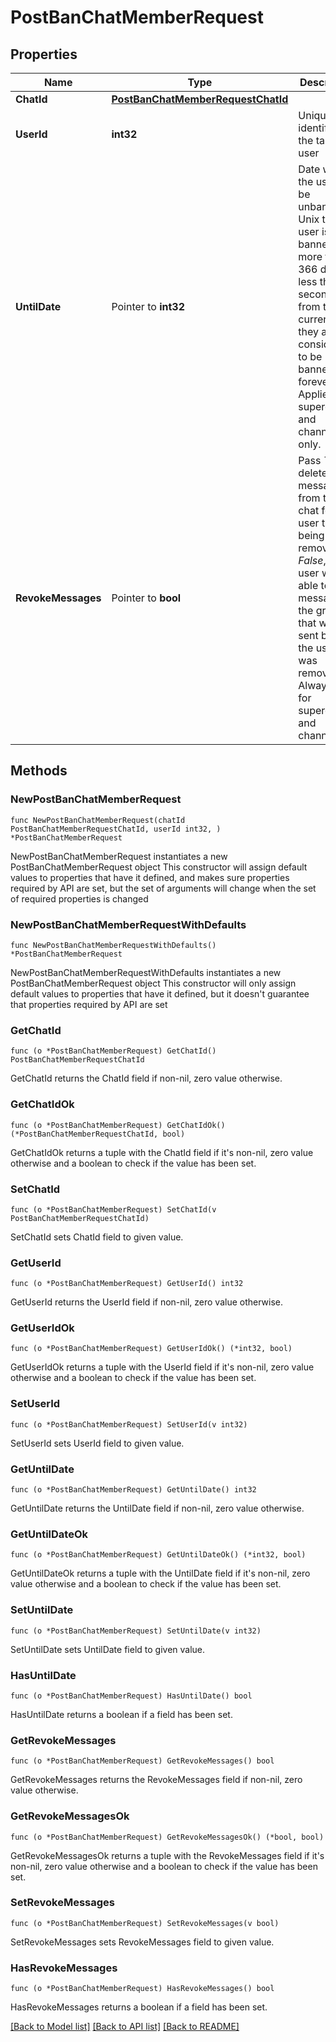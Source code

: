 # PostBanChatMemberRequest

## Properties

Name | Type | Description | Notes
------------ | ------------- | ------------- | -------------
**ChatId** | [**PostBanChatMemberRequestChatId**](PostBanChatMemberRequestChatId.md) |  | 
**UserId** | **int32** | Unique identifier of the target user | 
**UntilDate** | Pointer to **int32** | Date when the user will be unbanned; Unix time. If user is banned for more than 366 days or less than 30 seconds from the current time they are considered to be banned forever. Applied for supergroups and channels only. | [optional] 
**RevokeMessages** | Pointer to **bool** | Pass *True* to delete all messages from the chat for the user that is being removed. If *False*, the user will be able to see messages in the group that were sent before the user was removed. Always *True* for supergroups and channels. | [optional] 

## Methods

### NewPostBanChatMemberRequest

`func NewPostBanChatMemberRequest(chatId PostBanChatMemberRequestChatId, userId int32, ) *PostBanChatMemberRequest`

NewPostBanChatMemberRequest instantiates a new PostBanChatMemberRequest object
This constructor will assign default values to properties that have it defined,
and makes sure properties required by API are set, but the set of arguments
will change when the set of required properties is changed

### NewPostBanChatMemberRequestWithDefaults

`func NewPostBanChatMemberRequestWithDefaults() *PostBanChatMemberRequest`

NewPostBanChatMemberRequestWithDefaults instantiates a new PostBanChatMemberRequest object
This constructor will only assign default values to properties that have it defined,
but it doesn't guarantee that properties required by API are set

### GetChatId

`func (o *PostBanChatMemberRequest) GetChatId() PostBanChatMemberRequestChatId`

GetChatId returns the ChatId field if non-nil, zero value otherwise.

### GetChatIdOk

`func (o *PostBanChatMemberRequest) GetChatIdOk() (*PostBanChatMemberRequestChatId, bool)`

GetChatIdOk returns a tuple with the ChatId field if it's non-nil, zero value otherwise
and a boolean to check if the value has been set.

### SetChatId

`func (o *PostBanChatMemberRequest) SetChatId(v PostBanChatMemberRequestChatId)`

SetChatId sets ChatId field to given value.


### GetUserId

`func (o *PostBanChatMemberRequest) GetUserId() int32`

GetUserId returns the UserId field if non-nil, zero value otherwise.

### GetUserIdOk

`func (o *PostBanChatMemberRequest) GetUserIdOk() (*int32, bool)`

GetUserIdOk returns a tuple with the UserId field if it's non-nil, zero value otherwise
and a boolean to check if the value has been set.

### SetUserId

`func (o *PostBanChatMemberRequest) SetUserId(v int32)`

SetUserId sets UserId field to given value.


### GetUntilDate

`func (o *PostBanChatMemberRequest) GetUntilDate() int32`

GetUntilDate returns the UntilDate field if non-nil, zero value otherwise.

### GetUntilDateOk

`func (o *PostBanChatMemberRequest) GetUntilDateOk() (*int32, bool)`

GetUntilDateOk returns a tuple with the UntilDate field if it's non-nil, zero value otherwise
and a boolean to check if the value has been set.

### SetUntilDate

`func (o *PostBanChatMemberRequest) SetUntilDate(v int32)`

SetUntilDate sets UntilDate field to given value.

### HasUntilDate

`func (o *PostBanChatMemberRequest) HasUntilDate() bool`

HasUntilDate returns a boolean if a field has been set.

### GetRevokeMessages

`func (o *PostBanChatMemberRequest) GetRevokeMessages() bool`

GetRevokeMessages returns the RevokeMessages field if non-nil, zero value otherwise.

### GetRevokeMessagesOk

`func (o *PostBanChatMemberRequest) GetRevokeMessagesOk() (*bool, bool)`

GetRevokeMessagesOk returns a tuple with the RevokeMessages field if it's non-nil, zero value otherwise
and a boolean to check if the value has been set.

### SetRevokeMessages

`func (o *PostBanChatMemberRequest) SetRevokeMessages(v bool)`

SetRevokeMessages sets RevokeMessages field to given value.

### HasRevokeMessages

`func (o *PostBanChatMemberRequest) HasRevokeMessages() bool`

HasRevokeMessages returns a boolean if a field has been set.


[[Back to Model list]](../README.md#documentation-for-models) [[Back to API list]](../README.md#documentation-for-api-endpoints) [[Back to README]](../README.md)


